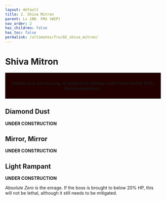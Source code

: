 ```yaml
---
layout: default
title: 2. Shiva Mitron
parent: Lv 100. FRU (WIP)
nav_order: 2
has_children: false
has_toc: false
permalink: /ultimates/fru/02_shiva_mitron/
---
```


# Shiva Mitron

<div style="background-color: #200 ; padding: 10px; border: 1px solid;">
<p style="text-align:center"><b>Details may be missing, or subject to change until I have better first-hand experience.</b></p>
</div>

## Diamond Dust

**UNDER CONSTRUCTION**

## Mirror, Mirror

**UNDER CONSTRUCTION**

## Light Rampant

**UNDER CONSTRUCTION**

*Absolute Zero* is the enrage. If the boss is brought to below 20% HP, this will not be lethal, although it still needs to be mitigated.